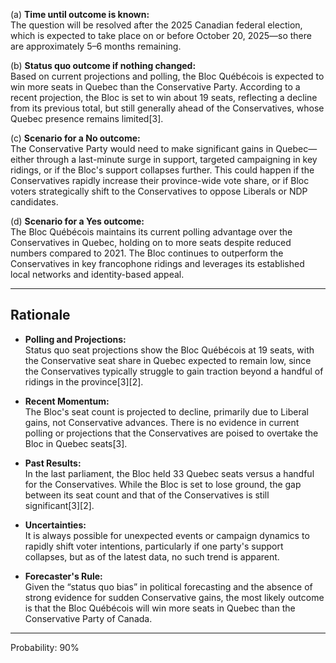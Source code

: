 (a) **Time until outcome is known:**  
The question will be resolved after the 2025 Canadian federal election, which is expected to take place on or before October 20, 2025—so there are approximately 5–6 months remaining.

(b) **Status quo outcome if nothing changed:**  
Based on current projections and polling, the Bloc Québécois is expected to win more seats in Quebec than the Conservative Party. According to a recent projection, the Bloc is set to win about 19 seats, reflecting a decline from its previous total, but still generally ahead of the Conservatives, whose Quebec presence remains limited[3].

(c) **Scenario for a No outcome:**  
The Conservative Party would need to make significant gains in Quebec—either through a last-minute surge in support, targeted campaigning in key ridings, or if the Bloc's support collapses further. This could happen if the Conservatives rapidly increase their province-wide vote share, or if Bloc voters strategically shift to the Conservatives to oppose Liberals or NDP candidates.

(d) **Scenario for a Yes outcome:**  
The Bloc Québécois maintains its current polling advantage over the Conservatives in Quebec, holding on to more seats despite reduced numbers compared to 2021. The Bloc continues to outperform the Conservatives in key francophone ridings and leverages its established local networks and identity-based appeal.

---

## Rationale

- **Polling and Projections:**  
Status quo seat projections show the Bloc Québécois at 19 seats, with the Conservative seat share in Quebec expected to remain low, since the Conservatives typically struggle to gain traction beyond a handful of ridings in the province[3][2].

- **Recent Momentum:**  
The Bloc's seat count is projected to decline, primarily due to Liberal gains, not Conservative advances. There is no evidence in current polling or projections that the Conservatives are poised to overtake the Bloc in Quebec seats[3].

- **Past Results:**  
In the last parliament, the Bloc held 33 Quebec seats versus a handful for the Conservatives. While the Bloc is set to lose ground, the gap between its seat count and that of the Conservatives is still significant[3][2].

- **Uncertainties:**  
It is always possible for unexpected events or campaign dynamics to rapidly shift voter intentions, particularly if one party's support collapses, but as of the latest data, no such trend is apparent.

- **Forecaster's Rule:**  
Given the “status quo bias” in political forecasting and the absence of strong evidence for sudden Conservative gains, the most likely outcome is that the Bloc Québécois will win more seats in Quebec than the Conservative Party of Canada.

---

Probability: 90%